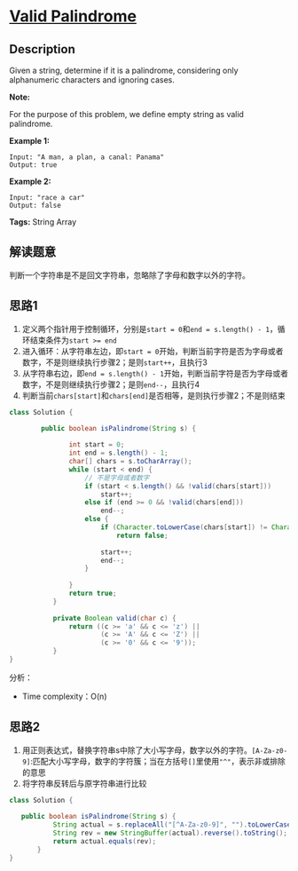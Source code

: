 # [Valid Palindrome][title]

## Description

Given a string, determine if it is a palindrome, considering only alphanumeric characters and ignoring cases.

**Note:**

For the purpose of this problem, we define empty string as valid palindrome.

**Example 1:**

```
Input: "A man, a plan, a canal: Panama"
Output: true
```
**Example 2:**
```
Input: "race a car"
Output: false
```

**Tags:** String Array


## 解读题意
判断一个字符串是不是回文字符串，忽略除了字母和数字以外的字符。

## 思路1 
1. 定义两个指针用于控制循环，分别是`start = 0`和`end = s.length() - 1`，循环结束条件为`start >= end`
2. 进入循环：从字符串左边，即`start = 0`开始，判断当前字符是否为字母或者数字，不是则继续执行步骤2；是则`start++`，且执行3
3. 从字符串右边，即`end = s.length() - 1`开始，判断当前字符是否为字母或者数字，不是则继续执行步骤2；是则`end--`，且执行4
4. 判断当前`chars[start]`和`chars[end]`是否相等，是则执行步骤2；不是则结束
```java
class Solution {

        public boolean isPalindrome(String s) {
       
               int start = 0;
               int end = s.length() - 1;
               char[] chars = s.toCharArray();
               while (start < end) {
                   // 不是字母或者数字
                   if (start < s.length() && !valid(chars[start]))
                       start++;
                   else if (end >= 0 && !valid(chars[end]))
                       end--;
                   else {
                       if (Character.toLowerCase(chars[start]) != Character.toLowerCase(chars[end]))
                           return false;
       
                       start++;
                       end--;
                   }
       
               }
               return true;
           }
       
           private Boolean valid(char c) {
               return ((c >= 'a' && c <= 'z') ||
                       (c >= 'A' && c <= 'Z') ||
                       (c >= '0' && c <= '9'));
           }
}
```
分析：
- Time complexity：O(n)

## 思路2
1. 用正则表达式，替换字符串s中除了大小写字母，数字以外的字符。`[A-Za-z0-9]`:匹配大小写字母，数字的字符簇；当在方括号`[]`里使用`"^"`，表示非或排除的意思
2. 将字符串反转后与原字符串进行比较

```java
class Solution {
   
   public boolean isPalindrome(String s) {
           String actual = s.replaceAll("[^A-Za-z0-9]", "").toLowerCase();
           String rev = new StringBuffer(actual).reverse().toString();
           return actual.equals(rev);
       }
}
```

[title]: https://leetcode.com/problems/single-number/description/